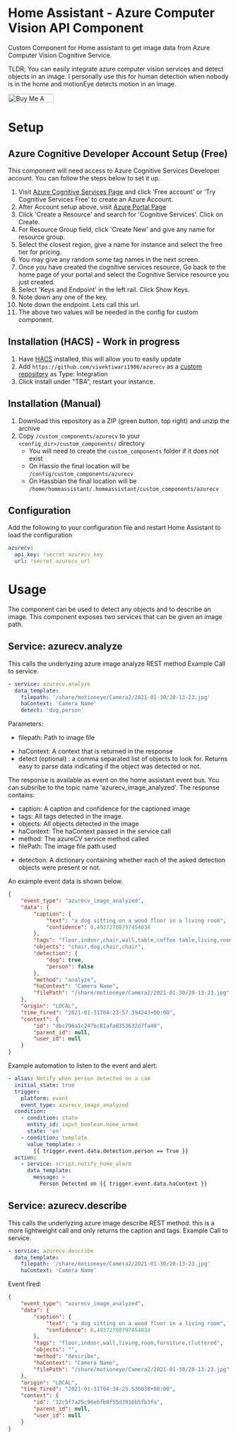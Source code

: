 # Home Assistant - Azure Computer Vision API Component
Custom Component for Home assistant to get image data from Azure Computer Vision Cognitive Service.

TLDR; You can easily integrate azure computer vision services and detect objects in an image. I personally use this for human detection when nobody is in the home and motionEye detects motion in an image.

<a href="https://www.buymeacoffee.com/vivek86" target="_blank"><img src="https://cdn.buymeacoffee.com/buttons/v2/default-yellow.png" alt="Buy Me A Coffee" style="height: 20px !important;width: 103px !important;" ></a>

# Setup
## Azure Cognitive Developer Account Setup (Free)
This component will need access to Azure Cognitive Services Developer account. You can follow the steps below to set it up.
1. Visit [Azure Cognitive Services Page](https://azure.microsoft.com/en-us/services/cognitive-services/) and click 'Free account' or 'Try Cognitive Services Free' to create an Azure Account.
2. After Account setup above, visit [Azure Portal Page](https://portal.azure.com/#home)
3. Click 'Create a Resource' and search for 'Cognitive Services'. Click on Create.
4. For Resource Group field, click 'Create New' and give any name for resource group.
5. Select the closest region, give a name for instance and select the free tier for pricing.
6. You may give any random some tag names in the next screen. 
7. Once you have created the cognitive services resource, Go back to the home page of your portal and select the Cognitive Service resource you just created.
8. Select 'Keys and Endpoint' in the left rail. Click Show Keys.
9.  Note down any one of the key.
10. Note down the endpoint. Lets call this url.
11. The above two values will be needed in the config for custom component.

## Installation (HACS) - Work in progress
1. Have [HACS](https://github.com/custom-components/hacs) installed, this will allow you to easily update
2. Add `https://github.com/vivektiwari1986/azurecv` as a [custom repository](https://hacs.xyz/docs/faq/custom_repositories) as Type: Integration
3. Click install under "TBA", restart your instance.

## Installation (Manual)
1. Download this repository as a ZIP (green button, top right) and unzip the archive
2. Copy `/custom_components/azurecv` to your `<config_dir>/custom_components/` directory
   * You will need to create the `custom_components` folder if it does not exist
   * On Hassio the final location will be `/config/custom_components/azurecv`
   * On Hassbian the final location will be `/home/homeassistant/.homeassistant/custom_components/azurecv`

## Configuration
Add the following to your configuration file and restart Home Assistant to load the configuration

```yaml
azurecv:
  api_key: !secret azurecv_key
  url: !secret azurecv_url
```

# Usage
The component can be used to detect any objects and to describe an image. This component exposes two services that can be given an image path.

## Service: azurecv.analyze
This calls the underlyzing azure image analyze REST method
Example Call to service.
```yaml
- service: azurecv.analyze
  data_template:
    filepath: '/share/motioneye/Camera2/2021-01-30/20-13-23.jpg'
    haContext: 'Camera Name'
    detect: 'dog,person'
```
Parameters:
* filepath: Path to image file
<!-- * fileurl: Alternatively, an internet accessible url for the image -->
* haContext: A context that is returned in the response
* detect (optional) : a comma separated list of objects to look for. Returns easy to parse data indicating if the object was detected or not.

The response is available as event on the home assistant event bus. You can subsribe to the topic name 'azurecv_image_analyzed'. The response contains:
* caption: A caption and confidence for the captioned image
* tags: All tags detected in the image.
* objects: All objects detected in the image
* haContext: The haContext passed in the service call
* method: The azureCV service method called
* filePath: The image file path used
<!-- * fileUrl: the image file url used -->
* detection: A dictionary containing whether each of the asked detection objects were present or not.

 An example event data is shown below.

```json
{
    "event_type": "azurecv_image_analyzed",
    "data": {
        "caption": {
            "text": "a dog sitting on a wood floor in a living room",
            "confidence": 0.49372708797454834
        },
        "tags": "floor,indoor,chair,wall,table,coffee table,living,room,couch,desk,kitchen & dining room table,house,studio couch,flooring,sofa bed,bed,hardwood,furniture,cluttered",
        "objects": "chair,dog,chair,chair",
        "detection": {
            "dog": true,
            "person": false
        },
        "method": "analyze",
        "haContext": "Camera Name",
        "filePath": "/share/motioneye/Camera2/2021-01-30/20-13-23.jpg"
    },
    "origin": "LOCAL",
    "time_fired": "2021-01-31T04:23:57.394243+00:00",
    "context": {
        "id": "dbc796a1c247bc81afa8353632d7fa40",
        "parent_id": null,
        "user_id": null
    }
}
```

Example automation to listen to the event and alert:
```yaml
- alias: Notify when person detected on a cam
  initial_state: true
  trigger:
    platform: event
    event_type: azurecv_image_analyzed
  condition:
    - condition: state
      entity_id: input_boolean.home_armed
      state: 'on'
    - condition: template
      value_template: >
        {{ trigger.event.data.detection.person == True }}
  action:
    - service: script.notify_home_alarm
      data_template:
        message: >
          Person Detected on {{ trigger.event.data.haContext }}
```

## Service: azurecv.describe
This calls the underlyzing azure image describe REST method. this is a more lightweight call and only returns the caption and tags.
Example Call to service.
```yaml
- service: azurecv.describe
  data_template:
    filepath: '/share/motioneye/Camera2/2021-01-30/20-13-23.jpg'
    haContext: 'Camera Name'
```

Event fired:
```json
{
    "event_type": "azurecv_image_analyzed",
    "data": {
        "caption": {
            "text": "a dog sitting on a wood floor in a living room",
            "confidence": 0.49372708797454834
        },
        "tags": "floor,indoor,wall,living,room,furniture,cluttered",
        "objects": "",
        "method": "describe",
        "haContext": "Camera Name",
        "filePath": "/share/motioneye/Camera2/2021-01-30/20-13-23.jpg"
    },
    "origin": "LOCAL",
    "time_fired": "2021-01-31T04:34:25.536038+00:00",
    "context": {
        "id": "12c5f7a25c96ebfb0f55d3916b5fb3fa",
        "parent_id": null,
        "user_id": null
    }
}
```
